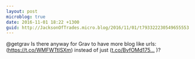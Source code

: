 ```yaml
---
layout: post
microblog: true
date: 2016-11-01 18:22 +1300
guid: http://JacksonOfTrades.micro.blog/2016/11/01/t793322230549655553.html
---
```

@getgrav Is there anyway for Grav to have more blog like urls: (https://t.co/WMFWTtISXm) instead of just ([t.co/BvfOMd175...](https://t.co/BvfOMd1753) )?
